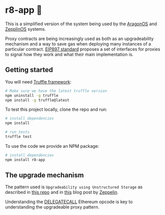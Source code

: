 # r8-app 🌱

This is a simplified version of the system being used by the
[AragonOS](https://github.com/aragon/aragonOS) and [ZepplinOS](https://github.com/zeppelinos/core) systems.

Proxy contracts are being increasingly used as both as an upgradeability mechanism and a way to save gas when deploying many instances of a particular contract. [EIP897 standard](https://github.com/ethereum/EIPs/pull/897) proposes a set of interfaces for proxies to signal how they work and what their main implementation is.

## Getting started

You will need [Truffle framework](http://truffleframework.com):
```bash
# Make sure we have the latest truffle version
npm uninstall -g truffle
npm install -g truffle@latest
```

To test this project locally, clone the repo and run:

```bash
# install dependencies
npm install

# run tests
truffle test
```

To use the code we provide an NPM package:

```bash
# install dependencies
npm install r8-app
```

## The upgrade mechanism

The pattern used is `Upgradeability using Unstructured Storage` as described in [this repo](https://github.com/zeppelinos/labs/tree/master/upgradeability_using_unstructured_storage) and in [this](https://blog.zeppelinos.org/upgradeability-using-unstructured-storage/) blog post by [Zeppelin](https://zeppelinos.org/).

Understanding the [DELEGATECALL](https://solidity.readthedocs.io/en/develop/introduction-to-smart-contracts.html#delegatecall-callcode-and-libraries) Ethereum opcode is key to understanding the upgradeable proxy pattern.
